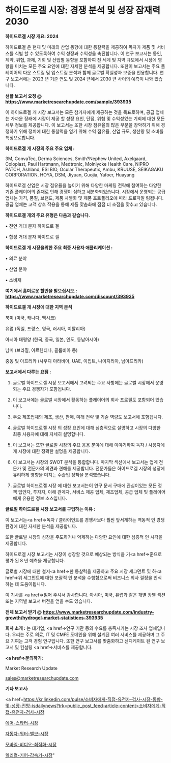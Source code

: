 # 하이드로겔 시장: 경쟁 분석 및 성장 잠재력 2030

<strong>하이드로겔 시장 개요: 2024</strong>

하이드로겔 은 현재 및 미래의 산업 동향에 대한 통찰력을 제공하여 독자가 제품 및 서비스를 식별 할 수 있도록하여 수익 성장과 수익성을 촉진합니다. 이 연구 보고서는 동인, 제약, 위협, 과제, 기회 및 산업별 동향을 포함하여 전 세계 및 지역 규모에서 시장에 영향을 미치는 모든 주요 요인에 대한 자세한 분석을 제공합니다. 또한이 보고서는 주요 플레이어의 다운 스트림 및 업스트림 분석과 함께 글로벌 확실성과 보증을 인용합니다. 연구 보고서에는 2023 년 기준 연도 및 2024 년에서 2030 년 사이의 예측이 나와 있습니다.



<strong>샘플 보고서 요청 @ <a href=https://www.marketresearchupdate.com/sample/393935>https://www.marketresearchupdate.com/sample/393935</a></strong>

이 하이드로겔 개 시장 보고서는 모든 참가자에게 제공하는 것을 목표로하며, 공급 업체는 가까운 장래에 시장이 제공 할 성장 요인, 단점, 위협 및 수익성있는 기회에 대한 모든 세부 정보를 제공합니다. 이 보고서는 또한 시장 점유율의 많은 부분을 장악하기 위해 경쟁하기 위해 정치에 대한 통찰력을 얻기 위해 수익 점유율, 산업 규모, 생산량 및 소비를 특징으로합니다.



<strong>하이드로겔 개 시장의 주요 주요 업체 :</strong>

3M, ConvaTec, Derma Sciences, Smith?Nephew United, Axelgaard, Coloplast, Paul Hartmann, Medtronic, Molnlycke Health Care, NIPRO PATCH, Ashland, ESI BIO, Ocular Therapeutix, Ambu, KRUUSE, SEIKAGAKU CORPORATION, HOYA, DSM, Jiyuan, Guojia, Yafoer, Huayang

하이드로겔 산업은 시장 점유율을 높이기 위해 다양한 마케팅 전략에 참여하는 다양한 기존 플레이어의 존재로 인해 경쟁이 심하고 세분화되었습니다. 시장에서 운영되는 공급 업체는 가격, 품질, 브랜드, 제품 차별화 및 제품 포트폴리오에 따라 프로파일 링됩니다. 공급 업체는 고객 상호 작용을 통해 제품 맞춤화에 점점 더 초점을 맞추고 있습니다.



<strong>하이드로겔 개의 주요 유형은 다음과 같습니다.</strong>

• 천연 거대 분자 하이드로 겔

• 합성 거대 분자 하이드로 겔



<strong>하이드로겔 개 시장을위한 주요 최종 사용자 애플리케이션 :</strong>

• 의료 분야

• 산업 분야

• 소비재



<strong>여기에서 흥미로운 할인을 받으십시오.: <a href=https://www.marketresearchupdate.com/discount/393935>https://www.marketresearchupdate.com/discount/393935</a></strong>



<strong>하이드로겔 개 시장에 대한 지역 분석</strong>

북미 (미국, 캐나다, 멕시코)

유럽 (독일, 프랑스, 영국, 러시아, 이탈리아)

아시아 태평양 (한국, 중국, 일본, 인도, 동남아시아)

남미 (브라질, 아르헨티나, 콜롬비아 등)

중동 및 아프리카 (사우디 아라비아, UAE, 이집트, 나이지리아, 남아프리카)



<strong>보고서에서 다루는 요점 :</strong>

1. 글로벌 하이드로겔 시장 보고서에서 고려되는 주요 사항에는 글로벌 시장에서 운영되는 주요 경쟁자가 포함됩니다.

2. 이 보고서에는 글로벌 시장에서 활동하는 플레이어의 회사 프로필도 포함되어 있습니다.

3. 주요 제조업체의 제조, 생산, 판매, 미래 전략 및 기술 역량도 보고서에 포함됩니다.

4. 글로벌 하이드로겔 시장 의 성장 요인에 대해 심층적으로 설명하고 시장의 다양한 최종 사용자에 대해 자세히 설명합니다.

5. 이 보고서는 또한 글로벌 시장의 주요 응용 분야에 대해 이야기하여 독자 / 사용자에게 시장에 대한 정확한 설명을 제공합니다.

6. 이 보고서는 시장의 SWOT 분석을 통합합니다. 마지막 섹션에서 보고서는 업계 전문가 및 전문가의 의견과 견해를 제공합니다. 전문가들은 하이드로겔 시장의 성장에 유리하게 영향을 미치는 수출입 정책을 분석했습니다.

7. 글로벌 하이드로겔 시장 에 대한 보고서는이 연구 문서 구매에 관심이있는 모든 정책 입안자, 투자자, 이해 관계자, 서비스 제공 업체, 제조업체, 공급 업체 및 플레이어에게 유용한 정보 소스입니다.



<strong>글로벌 하이드로겔 시장 보고서를 구입하는 이유 :</strong>

이 보고서는<a href=>독자 / 클</a>라이언트를 경쟁사보다 훨씬 앞서게하는 역동적 인 경쟁 환경에 대한 자세한 분석을 제공합니다.

또한 글로벌 시장의 성장을 주도하거나 억제하는 다양한 요인에 대한 심층적 인 시각을 제공합니다.

하이드로겔 시장 보고서는 시장이 성장할 것으로 예상되는 방식을 기<a href=>준으로</a> 평가 된 8 년 예측을 제공합니다.

글로벌 시장에 대한 철저<a href=>한 통찰력</a>을 제공하고 주요 시장 세그먼트 및 하<a href=>위 세그</a>먼트에 대한 포괄적 인 분석을 수행함으로써 비즈니스 의사 결정을 인식하는 데 도움이됩니다.

이 기사를 <a href=>읽어 주</a>셔서 감사합니다. 아시아, 미국, 유럽과 같은 개별 장별 섹션 또는 지역별 보고서 버전을 얻을 수도 있습니다.



<strong>전체 보고서 받기 @ <a href=https://www.marketresearchupdate.com/industry-growth/hydrogel-market-statistices-393935>https://www.marketresearchupdate.com/industry-growth/hydrogel-market-statistices-393935</a></strong>



<strong>회사 소개 :</strong>
는 대기업, <a href=>연구 기</a>관 등의 수요를 충족시키는 시장 조사 업체입니다. 우리는 주로 의료, IT 및 CMFE 도메인을 위해 설계된 여러 서비스를 제공하며 그 주요 기여는 고객 경험 연구입니다. 또한 연구 보고서를 맞춤화하고 신디케이트 된 연구 보고서 및 컨설팅 <a href=>서비</a>스를 제공합니다.



<strong><a href=>문의하기:</a></strong>

Market Research Update

sales@marketresearchupdate.com



<strong>기타 보고서:</strong>

<a href=https://kr.linkedin.com/pulse/소비자에게-직접-유전자-검사-시장-동향-및-성장-전망-isdailynews?trk=public_post_feed-article-content>소비자에게-직접-유전자-검사-시장</a>

<a href=https://www.linkedin.com/pulse/에어-스타터-시장-진입-전략-및-위험-평가2029년-survey-spotlight-pro-24-analysis-tcfif/>에어-스타터-시장</a>

<a href=https://www.linkedin.com/pulse/자동차-워터-밸브-시장-진입-전략-및-위험-평가2029년-trend-tracking-tips-360-analysis-ffepf/>자동차-워터-밸브-시장</a>

<a href=https://www.linkedin.com/pulse/모바일-비디오-최적화-시장-규모-및-성장-2023-analytics-avenue-adventures-24-ana-wwphf/>모바일-비디오-최적화-시장</a>

<a href=https://www.linkedin.com/pulse/헬리컬-기어-감속기-시장-진입-전략-및-위험-평가2030년-analytics-alchemy-360-analysis-dng0c/>헬리컬-기어-감속기-시장</a>"
